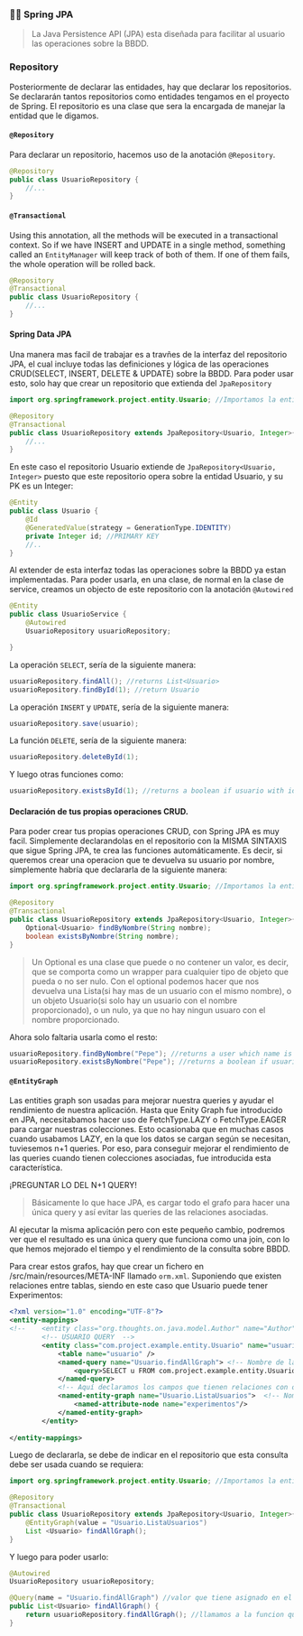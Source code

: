 ### 👨‍🏫 Spring JPA
> La Java Persistence API (JPA) esta diseñada para facilitar al usuario las operaciones sobre la BBDD.

### Repository

Posteriormente de declarar las entidades, hay que declarar los repositorios. Se declararán tantos repositorios como entidades tengamos en el proyecto de Spring. El repositorio es una clase que sera la encargada de manejar la entidad que le digamos.

#### `@Repository`

Para declarar un repositorio, hacemos uso de la anotación `@Repository`.

```java
@Repository
public class UsuarioRepository {
    //...
}
```

#### `@Transactional`

Using this annotation, all the methods will be executed in a transactional context. So if we have INSERT and UPDATE in a single method, something called an `EntityManager` will keep track of both of them. If one of them fails, the whole operation will be rolled back.

```java
@Repository
@Transactional
public class UsuarioRepository {
    //...
}
```

#### Spring Data JPA

Una manera mas facil de trabajar es a travñes de la interfaz del repositorio JPA, el cual incluye todas las definiciones y lógica de las operaciones CRUD(SELECT, INSERT, DELETE & UPDATE) sobre la BBDD. Para poder usar esto, solo hay que crear un repositorio que extienda del `JpaRepository`

```java
import org.springframework.project.entity.Usuario; //Importamos la entidad declarada en el proyecto Spring.

@Repository
@Transactional
public class UsuarioRepository extends JpaRepository<Usuario, Integer>{ //extendemos de la interfaz, declarando la entidad que sera manejada en el repositorio, y su respectiva Primary KEY.
    //...
}
```

En este caso el repositorio Usuario extiende de `JpaRepository<Usuario, Integer>` puesto que este repositorio opera sobre la entidad Usuario, y su PK es un Integer:

```java
@Entity
public class Usuario {
    @Id
    @GeneratedValue(strategy = GenerationType.IDENTITY)
    private Integer id; //PRIMARY KEY
    //..
}
```

Al extender de esta interfaz todas las operaciones sobre la BBDD ya estan implementadas. Para poder usarla, en una clase, de normal en la clase de service, creamos un objecto de este repositorio con la anotación `@Autowired`

```java
@Entity
public class UsuarioService {
    @Autowired
    UsuarioRepository usuarioRepository;

}
```

La operación `SELECT`, sería de la siguiente manera: 

```java
usuarioRepository.findAll(); //returns List<Usuario>
usuarioRepository.findById(1); //return Usuario
```

La operación `INSERT` y `UPDATE`, sería de la siguiente manera: 

```java
usuarioRepository.save(usuario);
```

La función `DELETE`, sería de la siguiente manera: 

```java
usuarioRepository.deleteById(1);
```

Y luego otras funciones como:
```java
usuarioRepository.existsById(1); //returns a boolean if usuario with id=1 exists
```

#### Declaración de tus propias operaciones CRUD.

Para poder crear tus propias operaciones CRUD, con Spring JPA es muy facil. Simplemente declarandolas en el repositorio con la MISMA SINTAXIS que sigue Spring JPA, te crea las funciones automáticamente. Es decir, si queremos crear una operacion que te devuelva su usuario por nombre, simplemente habría que declararla de la siguiente manera:


```java
import org.springframework.project.entity.Usuario; //Importamos la entidad declarada en el proyecto Spring.

@Repository
@Transactional
public class UsuarioRepository extends JpaRepository<Usuario, Integer>{ //extendemos de la interfaz, declarando la entidad que sera manejada en el repositorio, y su respectiva Primary KEY.
    Optional<Usuario> findByNombre(String nombre);
    boolean existsByNombre(String nombre);
}
```

> Un Optional es una clase que puede o no contener un valor, es decir, que se comporta como un wrapper para cualquier tipo de objeto que pueda o no ser nulo. Con el optional podemos hacer que nos devuelva una Lista(si hay mas de un usuario con el mismo nombre), o un objeto Usuario(si solo hay un usuario con el nombre proporcionado), o un nulo, ya que no hay ningun usuaro con el nombre proporcionado.

Ahora solo faltaria usarla como el resto:
```java
usuarioRepository.findByNombre("Pepe"); //returns a user which name is Pepe
usuarioRepository.existsByNombre("Pepe"); //returns a boolean if usuario with nombre="Pepe" exists
```

#### `@EntityGraph`

Las entities graph son usadas para mejorar nuestra queries y ayudar el rendimiento de nuestra aplicación. Hasta que Enity Graph fue introducido en JPA, necesitabamos hacer uso de FetchType.LAZY o FetchType.EAGER para cargar nuestras colecciones. Esto ocasionaba que en muchas casos cuando usabamos LAZY, en la que los datos se cargan según se necesitan, tuviesemos n+1 queries. Por eso, para conseguir mejorar el rendimiento de las queries cuando tienen colecciones asociadas, fue introducida esta característica.

¡PREGUNTAR LO DEL N+1 QUERY!

> Básicamente lo que hace JPA, es cargar todo el grafo para hacer una única query y así evitar las queries de las relaciones asociadas.

Al ejecutar la misma aplicación pero con este pequeño cambio, podremos ver que el resultado es una única query que funciona como una join, con lo que hemos mejorado el tiempo y el rendimiento de la consulta sobre BBDD.

Para crear estos grafos, hay que crear un fichero en /src/main/resources/META-INF llamado `orm.xml`. Suponiendo que existen relaciones entre tablas, siendo en este caso que Usuario puede tener Experimentos:

```xml
<?xml version="1.0" encoding="UTF-8"?>
<entity-mappings>
<!-- 	<entity class="org.thoughts.on.java.model.Author" name="Author"> -->	
		<!-- USUARIO QUERY  -->
		<entity class="com.project.example.entity.Usuario" name="usuario">
			<table name="usuario" />
			<named-query name="Usuario.findAllGraph"> <!-- Nombre de la query para el Repositorio -->
		        <query>SELECT u FROM com.project.example.entity.Usuario u </query>
		    </named-query>
            <!-- Aquí declaramos los campos que tienen relaciones con otras tablas, en este caso experimentos. -->
		    <named-entity-graph name="Usuario.ListaUsuarios">  <!-- Nombre de la query para declarar los atributos partícipes del nodo del entity graph -->
		    	<named-attribute-node name="experimentos"/>
		    </named-entity-graph>
		</entity>
		
</entity-mappings>
```

Luego de declararla, se debe de indicar en el repositorio que esta consulta debe ser usada cuando se requiera:

```java
import org.springframework.project.entity.Usuario; //Importamos la entidad declarada en el proyecto Spring.

@Repository
@Transactional
public class UsuarioRepository extends JpaRepository<Usuario, Integer>{ //extendemos de la interfaz, declarando la entidad que sera manejada en el repositorio, y su respectiva Primary KEY.
    @EntityGraph(value = "Usuario.ListaUsuarios")
    List <Usuario> findAllGraph();
}
```

Y luego para poder usarlo:

```java
@Autowired
UsuarioRepository usuarioRepository;

@Query(name = "Usuario.findAllGraph") //valor que tiene asignado en el repositorio
public List<Usuario> findAllGraph() {
    return usuarioRepository.findAllGraph(); //llamamos a la funcion que hemos creado en el repositorio
}
```












